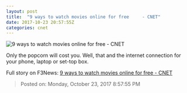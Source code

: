 ```yaml
---
layout: post
title:  "9 ways to watch movies online for free     - CNET"
date: 2017-10-23 20:57:55Z
categories: cnet
---
```


![9 ways to watch movies online for free     - CNET](https://cnet3.cbsistatic.com/img/xbR0Mjp2NwTMuhQ619pnaP65QNs=/670x503/2017/02/21/e8ebfde7-2c39-41ff-bb2f-66a670dfdc4a/crackle-movies.jpg)

Only the popcorn will cost you. Well, that and the internet connection for your phone, laptop or set-top box.


Full story on F3News: [9 ways to watch movies online for free     - CNET](http://www.f3nws.com/n/VMHZCE)

> Posted on: Monday, October 23, 2017 8:57:55 PM
